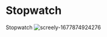 # Stopwatch
Stopwatch
![screely-1677874924276](https://user-images.githubusercontent.com/121637550/222822911-ea1745d7-5bd2-4b75-ae59-9377606bfa08.png)
